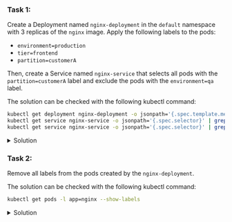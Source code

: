 ### Task 1:

Create a Deployment named `nginx-deployment` in the `default` namespace with 3 replicas of the `nginx` image. Apply the following labels to the pods:
- `environment=production`
- `tier=frontend`
- `partition=customerA`

Then, create a Service named `nginx-service` that selects all pods with the `partition=customerA` label and exclude the pods with the `environment=qa` label.

The solution can be checked with the following kubectl command:
```bash
kubectl get deployment nginx-deployment -o jsonpath='{.spec.template.metadata.labels}' | grep 'environment: production'
kubectl get service nginx-service -o jsonpath='{.spec.selector}' | grep 'partition: customerA'
kubectl get service nginx-service -o jsonpath='{.spec.selector}' | grep 'environment: qa'
```

<details>
<summary>Solution</summary>

```bash
# Create the deployment
cat <<EOF | kubectl apply -f -
apiVersion: apps/v1
kind: Deployment
metadata:
  name: nginx-deployment
  namespace: default
spec:
  replicas: 3
  selector:
    matchLabels:
      app: nginx
  template:
    metadata:
      labels:
        app: nginx
        environment: production
        tier: frontend
        partition: customerA
    spec:
      containers:
      - name: nginx
        image: nginx
EOF

# Create the service
cat <<EOF | kubectl apply -f -
apiVersion: v1
kind: Service
metadata:
  name: nginx-service
  namespace: default
spec:
  selector:
    partition: customerA
    environment: production
  ports:
  - protocol: TCP
    port: 80
    targetPort: 80
EOF
```
</details>

### Task 2:

Remove all labels from the pods created by the `nginx-deployment`.

The solution can be checked with the following kubectl command:
```bash
kubectl get pods -l app=nginx --show-labels
```

<details>
<summary>Solution</summary>

```bash
# Remove the labels from the pods
kubectl label pods -l app=nginx environment- tier- partition-
```
</details>
